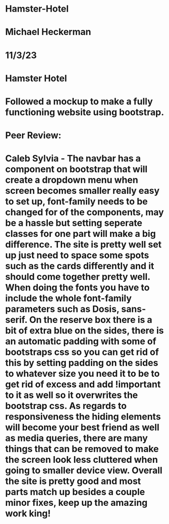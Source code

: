 # Hamster-Hotel
# Michael Heckerman
# 11/3/23
# Hamster Hotel
# Followed a mockup to make a fully functioning website using bootstrap.

# Peer Review:
# Caleb Sylvia - The navbar has a component on bootstrap that will create a dropdown menu when screen becomes smaller really easy to set up, font-family needs to be changed for of the components, may be a hassle but setting seperate classes for one part will make a big difference. The site is pretty well set up just need to space some spots such as the cards differently and it should come together pretty well. When doing the fonts you have to include the whole font-family parameters such as Dosis, sans-serif. On the reserve box there is a bit of extra blue on the sides, there is an automatic padding with some of bootstraps css so you can get rid of this by setting padding on the sides to whatever size you need it to be to get rid of excess and add !important to it as well so it overwrites the bootstrap css. As regards to responsiveness the hiding elements will become your best friend as well as media queries, there are many things that can be removed to make the screen look less cluttered when going to smaller device view. Overall the site is pretty good and most parts match up besides a couple minor fixes, keep up the amazing work king!
